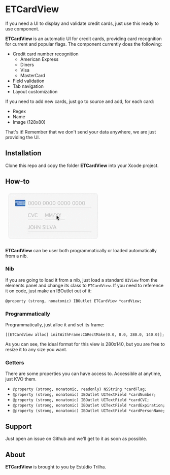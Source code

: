 ETCardView
========
If you need a UI to display and validate credit cards, just use this ready to use component.

**ETCardView** is an automatic UI for credit cards, providing card recognition for current and popular flags. The component currently does the following:

- Credit card number recognition
	- American Express
	- Diners
	- Visa
	- MasterCard
- Field validation
- Tab navigation
- Layout customization

If you need to add new cards, just go to source and add, for each card:

- Regex
- Name
- Image (128x80)

That's it! Remember that we don't send your data anywhere, we are just providing the UI.


Installation
--------
Clone this repo and copy the folder **ETCardView** into your Xcode project.

How-to
--------

![image](demo.gif)

**ETCardView** can be user both programmatically or loaded automatically from a nib.

### Nib

If you are going to load it from a nib, just load a standard `UIView` from the elements panel and change its class to `ETCardView`. If you need to reference it on code, just make an IBOutlet out of it:

`@property (strong, nonatomic) IBOutlet ETCardView *cardView;`

### Programmatically

Programmatically, just alloc it and set its frame:

```
[[ETCardView alloc] initWithFrame:CGRectMake(0.0, 0.0, 280.0, 140.0)];
```

As you can see, the ideal format for this view is 280x140, but you are free to resize it to any size you want.

### Getters

There are some properties you can have access to. Accessible at anytime, just KVO them. 

- `@property (strong, nonatomic, readonly) NSString *cardFlag;`
- `@property (strong, nonatomic) IBOutlet UITextField *cardNumber;`
- `@property (strong, nonatomic) IBOutlet UITextField *cardCVC;`
- `@property (strong, nonatomic) IBOutlet UITextField *cardExpiration;`
- `@property (strong, nonatomic) IBOutlet UITextField *cardPersonName;`

Support
--------
Just open an issue on Github and we'll get to it as soon as possible.

About
--------
**ETCardView** is brought to you by Estúdio Trilha.
